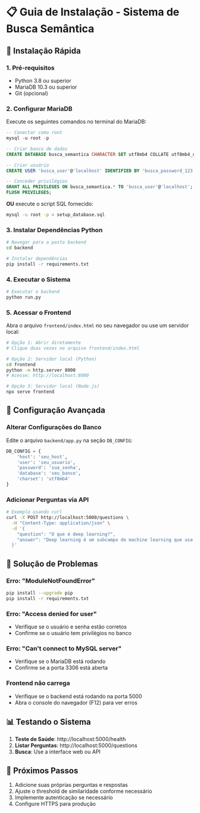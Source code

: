 # 📋 Guia de Instalação - Sistema de Busca Semântica

## 🚀 Instalação Rápida

### 1. Pré-requisitos
- Python 3.8 ou superior
- MariaDB 10.3 ou superior
- Git (opcional)

### 2. Configurar MariaDB

Execute os seguintes comandos no terminal do MariaDB:

```sql
-- Conectar como root
mysql -u root -p

-- Criar banco de dados
CREATE DATABASE busca_semantica CHARACTER SET utf8mb4 COLLATE utf8mb4_unicode_ci;

-- Criar usuário
CREATE USER 'busca_user'@'localhost' IDENTIFIED BY 'busca_password_123';

-- Conceder privilégios
GRANT ALL PRIVILEGES ON busca_semantica.* TO 'busca_user'@'localhost';
FLUSH PRIVILEGES;
```

**OU** execute o script SQL fornecido:
```bash
mysql -u root -p < setup_database.sql
```

### 3. Instalar Dependências Python

```bash
# Navegar para a pasta backend
cd backend

# Instalar dependências
pip install -r requirements.txt
```

### 4. Executar o Sistema

```bash
# Executar o backend
python run.py
```

### 5. Acessar o Frontend

Abra o arquivo `frontend/index.html` no seu navegador ou use um servidor local:

```bash
# Opção 1: Abrir diretamente
# Clique duas vezes no arquivo frontend/index.html

# Opção 2: Servidor local (Python)
cd frontend
python -m http.server 8000
# Acesse: http://localhost:8000

# Opção 3: Servidor local (Node.js)
npx serve frontend
```

## 🔧 Configuração Avançada

### Alterar Configurações do Banco

Edite o arquivo `backend/app.py` na seção `DB_CONFIG`:

```python
DB_CONFIG = {
    'host': 'seu_host',
    'user': 'seu_usuario',
    'password': 'sua_senha',
    'database': 'seu_banco',
    'charset': 'utf8mb4'
}
```

### Adicionar Perguntas via API

```bash
# Exemplo usando curl
curl -X POST http://localhost:5000/questions \
  -H "Content-Type: application/json" \
  -d '{
    "question": "O que é deep learning?",
    "answer": "Deep learning é um subcampo do machine learning que usa redes neurais com múltiplas camadas."
  }'
```

## 🐛 Solução de Problemas

### Erro: "ModuleNotFoundError"
```bash
pip install --upgrade pip
pip install -r requirements.txt
```

### Erro: "Access denied for user"
- Verifique se o usuário e senha estão corretos
- Confirme se o usuário tem privilégios no banco

### Erro: "Can't connect to MySQL server"
- Verifique se o MariaDB está rodando
- Confirme se a porta 3306 está aberta

### Frontend não carrega
- Verifique se o backend está rodando na porta 5000
- Abra o console do navegador (F12) para ver erros

## 📊 Testando o Sistema

1. **Teste de Saúde**: http://localhost:5000/health
2. **Listar Perguntas**: http://localhost:5000/questions
3. **Busca**: Use a interface web ou API

## 🎯 Próximos Passos

1. Adicione suas próprias perguntas e respostas
2. Ajuste o threshold de similaridade conforme necessário
3. Implemente autenticação se necessário
4. Configure HTTPS para produção
